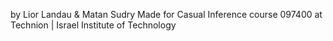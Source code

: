 by Lior Landau & Matan Sudry
Made for Casual Inference course 097400 at Technion | Israel Institute of Technology
